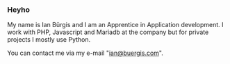 ### Heyho

My name is Ian Bürgis and I am an Apprentice in Application development.
I work with PHP, Javascript and Mariadb at the company but for private projects I mostly use Python.

You can contact me via my e-mail "ian@buergis.com". 

